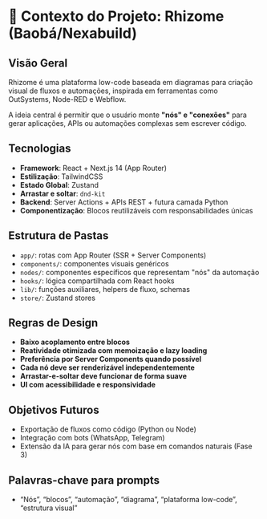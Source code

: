 # 🧬 Contexto do Projeto: Rhizome (Baobá/Nexabuild)

## Visão Geral
Rhizome é uma plataforma low-code baseada em diagramas para criação visual de fluxos e automações, inspirada em ferramentas como OutSystems, Node-RED e Webflow.

A ideia central é permitir que o usuário monte **"nós" e "conexões"** para gerar aplicações, APIs ou automações complexas sem escrever código.

## Tecnologias
- **Framework**: React + Next.js 14 (App Router)
- **Estilização**: TailwindCSS
- **Estado Global**: Zustand
- **Arrastar e soltar**: `dnd-kit`
- **Backend**: Server Actions + APIs REST + futura camada Python
- **Componentização**: Blocos reutilizáveis com responsabilidades únicas

## Estrutura de Pastas
- `app/`: rotas com App Router (SSR + Server Components)
- `components/`: componentes visuais genéricos
- `nodes/`: componentes específicos que representam "nós" da automação
- `hooks/`: lógica compartilhada com React hooks
- `lib/`: funções auxiliares, helpers de fluxo, schemas
- `store/`: Zustand stores

## Regras de Design
- **Baixo acoplamento entre blocos**
- **Reatividade otimizada com memoização e lazy loading**
- **Preferência por Server Components quando possível**
- **Cada nó deve ser renderizável independentemente**
- **Arrastar-e-soltar deve funcionar de forma suave**
- **UI com acessibilidade e responsividade**

## Objetivos Futuros
- Exportação de fluxos como código (Python ou Node)
- Integração com bots (WhatsApp, Telegram)
- Extensão da IA para gerar nós com base em comandos naturais (Fase 3)

## Palavras-chave para prompts
- “Nós”, “blocos”, “automação”, “diagrama”, “plataforma low-code”, “estrutura visual”